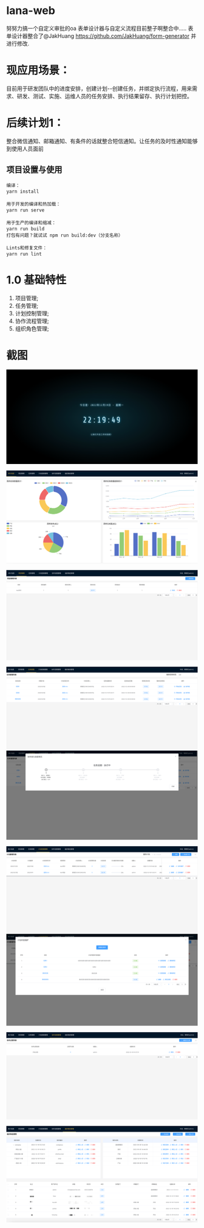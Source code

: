 # lana-web
努努力搞一个自定义审批的oa
表单设计器与自定义流程目前整子啊整合中.....
表单设计器整合了@JakHuang https://github.com/JakHuang/form-generator 并进行修改.

# 现应用场景：
目前用于研发团队中的进度安排，创建计划--创建任务，并绑定执行流程，用来需求、研发、测试、实施、运维人员的任务安排、执行结果留存、执行计划把控。

# 后续计划1：
整合微信通知、邮箱通知、有条件的话就整合短信通知。让任务的及时性通知能够到使用人员面前

## 项目设置与使用
```
编译：
yarn install

用于开发的编译和热加载：
yarn run serve

用于生产的编译和缩减：
yarn run build
打包有问题？就试试 npm run build:dev（分支名称）

Lints和修复文件：
yarn run lint
```
# 1.0 基础特性
1. 项目管理;
2. 任务管理;
3. 计划控制管理;
4. 协作流程管理;
5. 组织角色管理;

# 截图

![img_1.png](img_1.png)

![img.png](img.png)

![img_2.png](img_2.png)

![img_3.png](img_3.png)
![img_4.png](img_4.png)

![img_5.png](img_5.png)
![img_6.png](img_6.png)

![img_7.png](img_7.png)

![img_8.png](img_8.png)

